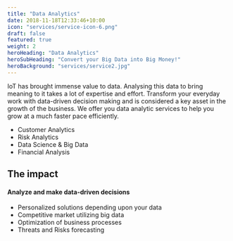 ```yaml
---
title: "Data Analytics"
date: 2018-11-18T12:33:46+10:00
icon: "services/service-icon-6.png"
draft: false
featured: true
weight: 2
heroHeading: "Data Analytics"
heroSubHeading: "Convert your Big Data into Big Money!"
heroBackground: "services/service2.jpg"
---
```


IoT has brought immense value to data. Analysing this data to bring meaning to it takes a lot of expertise and effort. Transform your everyday work with data-driven decision making and is considered a key asset in the growth of the business. We offer you data analytic services to help you grow at a much faster pace efficiently.

- Customer Analytics
- Risk Analytics
- Data Science & Big Data
- Financial Analysis

## The impact

#### Analyze and make data-driven decisions

- Personalized solutions depending upon your data
- Competitive market utilizing big data
- Optimization of business processes
- Threats and Risks forecasting
